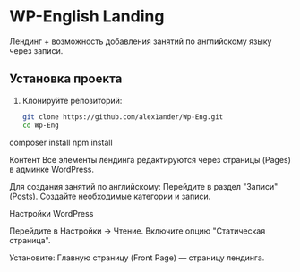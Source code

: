 # WP-English Landing

Лендинг + возможность добавления занятий по английскому языку через записи.

## Установка проекта

1. Клонируйте репозиторий:
   ```bash
   git clone https://github.com/alex1ander/Wp-Eng.git
   cd Wp-Eng

composer install
npm install

Контент
  Все элементы лендинга редактируются через страницы (Pages) в админке WordPress.

Для создания занятий по английскому:
  Перейдите в раздел "Записи" (Posts).
  Создайте необходимые категории и записи.

Настройки WordPress

Перейдите в Настройки → Чтение.
  Включите опцию "Статическая страница".

Установите:
  Главную страницу (Front Page) — страницу лендинга.
